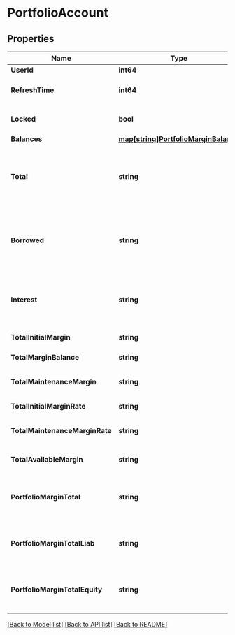 # PortfolioAccount

## Properties

Name | Type | Description | Notes
------------ | ------------- | ------------- | -------------
**UserId** | **int64** | User ID | [optional] 
**RefreshTime** | **int64** | Time of the most recent refresh | [optional] 
**Locked** | **bool** | Whether account is locked | [optional] 
**Balances** | [**map[string]PortfolioMarginBalance**](PortfolioMarginBalance.md) |  | [optional] 
**Total** | **string** | Total account value in USDT, i.e., the sum of all currencies&#39; | [optional] 
**Borrowed** | **string** | Total borrowed value in USDT, i.e., the sum of all currencies | [optional] 
**Interest** | **string** | Total unpaid interests in USDT, i.e., the sum of all currencies | [optional] 
**TotalInitialMargin** | **string** | Total initial margin | [optional] 
**TotalMarginBalance** | **string** | Total margin balance | [optional] 
**TotalMaintenanceMargin** | **string** | Total maintenance margin | [optional] 
**TotalInitialMarginRate** | **string** | Total initial margin rate | [optional] 
**TotalMaintenanceMarginRate** | **string** | Total maintenance margin rate | [optional] 
**TotalAvailableMargin** | **string** | Total available margin | [optional] 
**PortfolioMarginTotal** | **string** | Total amount of the portfolio margin account | [optional] 
**PortfolioMarginTotalLiab** | **string** | Total liabilities of the portfolio margin account | [optional] 
**PortfolioMarginTotalEquity** | **string** | Total equity of the portfolio margin account | [optional] 

[[Back to Model list]](../README.md#documentation-for-models) [[Back to API list]](../README.md#documentation-for-api-endpoints) [[Back to README]](../README.md)


